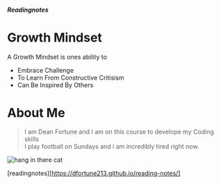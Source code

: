 ##### Readingnotes ####
# Growth Mindset #

A Growth Mindset is ones ability to
- Embrace Challenge
- To Learn From Constructive Critisism 
- Can Be Inspired By Others

# About Me #
>I am Dean Fortune and I am on this course to develope my Coding skills  
>I play football on Sundays and i am incredibly tired right now.

![hang in there cat](https://pacificjules.typepad.com/.a/6a0133ed6f68df970b01bb08693589970d-800wi)

[readingnotes][https://dfortune213.github.io/reading-notes/]
